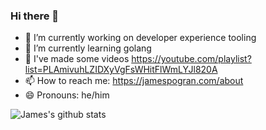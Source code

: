 ### Hi there 👋

- 🔭 I’m currently working on developer experience tooling
- 🌱 I’m currently learning golang
- 💬 I've made some videos https://youtube.com/playlist?list=PLAmivuhLZIDXyVgFsWHitFlWmLYJl820A
- 📫 How to reach me: https://jamespogran.com/about
- 😄 Pronouns: he/him

![James's github stats](https://github-readme-stats.vercel.app/api?username=jpogran&show_icons=true&theme=radical)

<!--
**jpogran/jpogran** is a ✨ _special_ ✨ repository because its `README.md` (this file) appears on your GitHub profile.

Here are some ideas to get you started:

- 🔭 I’m currently working on ...
- 🌱 I’m currently learning ...
- 👯 I’m looking to collaborate on ...
- 🤔 I’m looking for help with ...
- 💬 Ask me about ...
- 📫 How to reach me: ...
- 😄 Pronouns: ...
- ⚡ Fun fact: ...
-->

